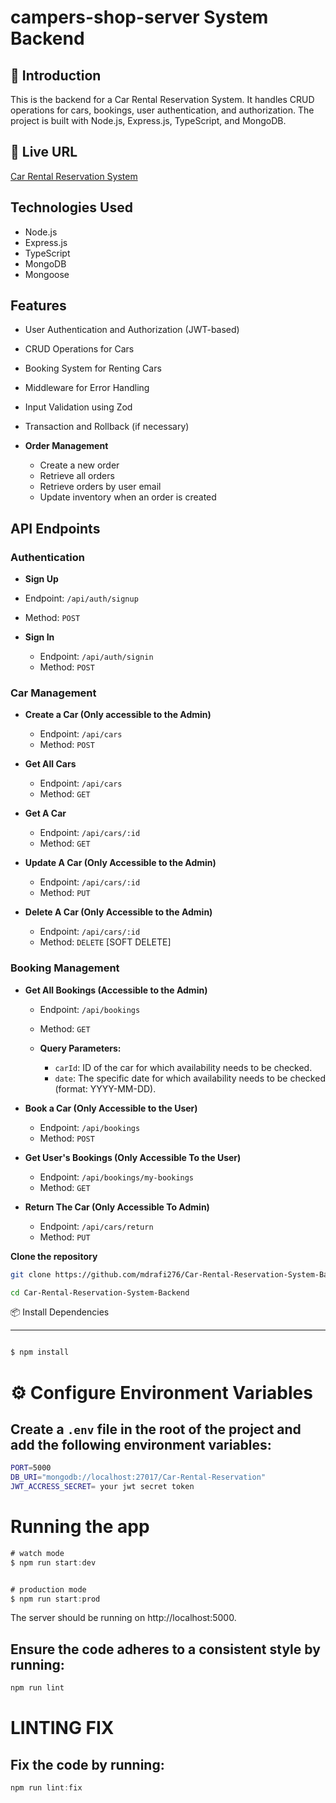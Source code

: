 # campers-shop-server System Backend 

## 🤖 Introduction
This is the backend for a Car Rental Reservation System. It handles CRUD operations for cars, bookings, user authentication, and authorization. The project is built with Node.js, Express.js, TypeScript, and MongoDB.

## 🔗 Live URL

[Car Rental Reservation System](https://car-rental-reservation-system-beryl.vercel.app/)


## Technologies Used
- Node.js
- Express.js
- TypeScript
- MongoDB
- Mongoose

## Features
- User Authentication and Authorization (JWT-based)
- CRUD Operations for Cars
- Booking System for Renting Cars
- Middleware for Error Handling
- Input Validation using Zod
- Transaction and Rollback (if necessary)

- **Order Management**
  - Create a new order
  - Retrieve all orders
  - Retrieve orders by user email
  - Update inventory when an order is created

## API Endpoints

###  Authentication

-  **Sign Up**

  - Endpoint: `/api/auth/signup`
  - Method: `POST`

- **Sign In**

  - Endpoint: `/api/auth/signin`
  - Method: `POST`

###  Car Management

- **Create a Car (Only accessible to the Admin)**

  - Endpoint: `/api/cars`
  - Method: `POST`

- **Get All Cars**

  - Endpoint: `/api/cars`
  - Method: `GET`

- **Get A Car**

  - Endpoint: `/api/cars/:id`
  - Method: `GET`

- **Update A Car (Only Accessible to the Admin)**

  - Endpoint: `/api/cars/:id`
  - Method: `PUT`

- **Delete A Car (Only Accessible to the Admin)**
  - Endpoint: `/api/cars/:id`
  - Method: `DELETE` [SOFT DELETE]

###  Booking Management

- **Get All Bookings (Accessible to the Admin)**

  - Endpoint: `/api/bookings`
  - Method: `GET`
  - **Query Parameters:**

    - `carId`: ID of the car for which availability needs to be checked.
    - `date`: The specific date for which availability needs to be checked
      (format: YYYY-MM-DD).

- **Book a Car (Only Accessible to the User)**
  - Endpoint: `/api/bookings`
  - Method: `POST`
- **Get User's Bookings (Only Accessible To the User)**

  - Endpoint: `/api/bookings/my-bookings`
  - Method: `GET`

- **Return The Car (Only Accessible To Admin)**
  - Endpoint: `/api/cars/return`
  - Method: `PUT`


 **Clone the repository**

   ```sh
   git clone https://github.com/mdrafi276/Car-Rental-Reservation-System-Backend.git

   cd Car-Rental-Reservation-System-Backend
  
```
📦 Install Dependencies

---
```bash

$ npm install

```
# ⚙️ Configure Environment Variables
## Create a `.env` file in the root of the project and add the following environment variables:

```bash
PORT=5000
DB_URI="mongodb://localhost:27017/Car-Rental-Reservation"
JWT_ACCRESS_SECRET= your jwt secret token

```
# Running the app

```TYPESCRIPT
# watch mode
$ npm run start:dev


# production mode
$ npm run start:prod

```
The server should be running on http://localhost:5000.


<!-- . -->


## Ensure the code adheres to a consistent style by running:

```TYPESCRIPT
npm run lint
```
# LINTING FIX
## Fix the code by running:
```TYPESCRIPT
npm run lint:fix

```
